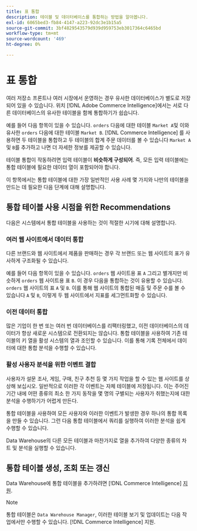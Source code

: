 ```yaml
---
title: 표 통합
description: 테이블 및 데이터베이스를 통합하는 방법을 알아봅니다.
exl-id: 6065bed3-fb84-4147-a223-92dc3e1b15a5
source-git-commit: 3bf4829543579d939d959753eb3017364c6465bd
workflow-type: tm+mt
source-wordcount: '469'
ht-degree: 0%

---
```


# 표 통합

여러 저장소 프론트나 여러 시장에서 운영하는 경우 유사한 데이터베이스가 별도로 저장되어 있을 수 있습니다. 위치 [!DNL Adobe Commerce Intelligence]에서는 서로 다른 데이터베이스의 유사한 테이블을 함께 통합하기가 쉽습니다.

예를 들어 다음 항목이 있을 수 있습니다. `orders` 다음에 대한 테이블 `Market A`및 이와 유사한 `orders` 다음에 대한 테이블 `Market B`. [!DNL Commerce Intelligence] 를 사용하면 두 테이블을 통합하고 두 테이블의 합계 주문 데이터를 볼 수 있습니다 `Market A` 및 `B`를 추가하고 나면 더 자세한 정보를 제공할 수 있습니다.

테이블 통합이 작동하려면 입력 테이블이 **비슷하게 구성되어**. 즉, 모든 입력 테이블에는 통합 테이블에 필요한 데이터 열이 포함되어야 합니다.

이 항목에서는 통합 테이블에 대한 가장 일반적인 사용 사례 몇 가지와 나만의 테이블을 만드는 데 필요한 다음 단계에 대해 설명합니다.

## 통합 테이블 사용 시점을 위한 Recommendations

다음은 시스템에서 통합 테이블을 사용하는 것이 적절한 시기에 대해 설명합니다.

### 여러 웹 사이트에서 데이터 통합

다른 브랜드와 웹 사이트에서 제품을 판매하는 경우 각 브랜드 또는 웹 사이트의 표가 유사하게 구조화될 수 있습니다.

예를 들어 다음 항목이 있을 수 있습니다. `orders` 웹 사이트용 표 `A` 그리고 별개지만 비슷하게 `orders` 웹 사이트용 표 `B`. 이 경우 다음을 통합하는 것이 유용할 수 있습니다. `orders` 웹 사이트의 표 `A` 및 `B`. 이를 통해 웹 사이트의 통합된 매출 및 주문 수를 볼 수 있습니다 `A` 및 `B`, 이렇게 두 웹 사이트에서 지표를 세그먼트화할 수 있습니다.

### 이전 데이터 통합

많은 기업이 한 번 또는 여러 번 데이터베이스를 리팩터링했고, 이전 데이터베이스의 데이터가 항상 새로운 시스템으로 전환되지는 않습니다. 통합 테이블을 사용하여 기존 테이블의 키 열을 활성 시스템의 열과 조인할 수 있습니다. 이를 통해 기록 전체에서 데이터에 대한 통합 분석을 수행할 수 있습니다.

### 활성 사용자 분석을 위한 이벤트 결합

사용자가 설문 조사, 게임, 구매, 친구 추천 등 몇 가지 작업을 할 수 있는 웹 사이트를 상상해 보십시오. 일반적으로 이러한 각 이벤트는 자체 테이블에 저장됩니다. 이는 주어진 기간 내에 어떤 종류의 최소 한 가지 동작을 몇 명의 구별되는 사용자가 취했는지에 대한 분석을 수행하기가 어렵게 만든다.

통합 테이블을 사용하여 모든 사용자와 이러한 이벤트가 발생한 경우 하나의 통합 목록을 만들 수 있습니다. 그런 다음 통합 테이블에서 쿼리를 실행하여 이러한 분석을 쉽게 수행할 수 있습니다.

Data Warehouse의 다른 모든 테이블과 마찬가지로 열을 추가하여 다양한 종류의 차트 및 분석을 실행할 수 있습니다.

## 통합 테이블 생성, 조회 또는 갱신

Data Warehouse에 통합 테이블을 추가하려면 [!DNL Commerce Intelligence] [지원](../guide-overview.md#Submitting-a-Support-Ticket).

>[!NOTE]
>
>통합 테이블은 `Data Warehouse Manager`, 이러한 테이블 보기 및 업데이트는 다음 작업에서만 수행할 수 있습니다. [!DNL Commerce Intelligence] 지원.
